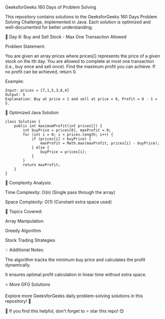 GeeksforGeeks 160 Days of Problem Solving

This repository contains solutions to the GeeksforGeeks 160 Days Problem Solving Challenge, implemented in Java. Each solution is optimized and well-documented for better understanding.

🚀 Day 8: Buy and Sell Stock - Max One Transaction Allowed

Problem Statement:
  
You are given an array prices where prices[i] represents the price of a given stock on the ith day. You are allowed to complete at most one transaction (i.e., buy once and sell once). Find the maximum profit you can achieve. If no profit can be achieved, return 0.

Example:
```
Input: prices = [7,1,5,3,6,4]
Output: 5
Explanation: Buy at price = 1 and sell at price = 6, Profit = 6 - 1 = 5.
```
🔹 Optimized Java Solution
```
class Solution {
    public int maximumProfit(int prices[]) {
        int buyPrice = prices[0], maxProfit = 0;
        for (int i = 0; i < prices.length; i++) {
            if (prices[i] > buyPrice) {
                maxProfit = Math.max(maxProfit, prices[i] - buyPrice);
            } else {
                buyPrice = prices[i];
            }
        }
        return maxProfit;
    }
}
```
📝 Complexity Analysis:

Time Complexity: O(n) (Single pass through the array)

Space Complexity: O(1) (Constant extra space used)

📌 Topics Covered:

Array Manipulation

Greedy Algorithm

Stock Trading Strategies

💡 Additional Notes:

The algorithm tracks the minimum buy price and calculates the profit dynamically.

It ensures optimal profit calculation in linear time without extra space.

⭐ More GFG Solutions

Explore more GeeksforGeeks daily problem-solving solutions in this repository! 🚀

📌 If you find this helpful, don't forget to ⭐ star this repo! 😊

